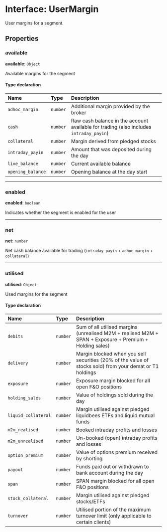 # Interface: UserMargin

User margins for a segment.

## Properties

### available

 **available**: `Object`

Available margins for the segment

#### Type declaration

| Name | Type | Description |
| :------ | :------ | :------ |
| `adhoc_margin` | `number` | Additional margin provided by the broker |
| `cash` | `number` | Raw cash balance in the account available for trading (also includes `intraday_payin`) |
| `collateral` | `number` | Margin derived from pledged stocks |
| `intraday_payin` | `number` | Amount that was deposited during the day |
| `live_balance` | `number` | Current available balance |
| `opening_balance` | `number` | Opening balance at the day start |

___

### enabled

 **enabled**: `boolean`

Indicates whether the segment is enabled for the user

___

### net

 **net**: `number`

Net cash balance available for trading (`intraday_payin` + `adhoc_margin` + `collateral`)

___

### utilised

 **utilised**: `Object`

Used margins for the segment

#### Type declaration

| Name | Type | Description |
| :------ | :------ | :------ |
| `debits` | `number` | Sum of all utilised margins (unrealised M2M + realised M2M + SPAN + Exposure + Premium + Holding sales) |
| `delivery` | `number` | Margin blocked when you sell securities (20% of the value of stocks sold) from your demat or T1 holdings |
| `exposure` | `number` | Exposure margin blocked for all open F&O positions |
| `holding_sales` | `number` | Value of holdings sold during the day |
| `liquid_collateral` | `number` | Margin utilised against pledged liquidbees ETFs and liquid mutual funds |
| `m2m_realised` | `number` | Booked intraday profits and losses |
| `m2m_unrealised` | `number` | Un-booked (open) intraday profits and losses |
| `option_premium` | `number` | Value of options premium received by shorting |
| `payout` | `number` | Funds paid out or withdrawn to bank account during the day |
| `span` | `number` | SPAN margin blocked for all open F&O positions |
| `stock_collateral` | `number` | Margin utilised against pledged stocks/ETFs |
| `turnover` | `number` | Utilised portion of the maximum turnover limit (only applicable to certain clients) |
